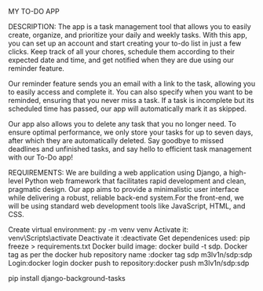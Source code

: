  MY TO-DO APP

DESCRIPTION:
The app is a  task management tool that allows you to easily create, organize, and prioritize your daily and weekly tasks. With this app, you can set up an account and start creating your to-do list in just a few clicks. Keep track of all your chores, schedule them according to their expected date and time, and get notified when they are due using our reminder feature. 

Our reminder feature sends you an email with a link to the task, allowing you to easily access and complete it. You can also specify when you want to be reminded, ensuring that you never miss a task. If a task is incomplete but its scheduled time has passed, our app will automatically mark it as skipped.

Our app also allows you to delete any task that you no longer need. To ensure optimal performance, we only store your tasks for up to seven days, after which they are automatically deleted. Say goodbye to missed deadlines and unfinished tasks, and say hello to efficient task management with our To-Do app!

REQUIREMENTS:
We are building a web application using Django, a high-level Python web framework that facilitates rapid development and clean, pragmatic design. Our app aims to provide a minimalistic user interface while delivering a robust, reliable back-end system.For the front-end, we will be using standard web development tools like JavaScript, HTML, and CSS. 

Create virtual environment: py -m venv venv
Activate it: venv\Scripts\activate
Deactivate it :deactivate 
Get dependenices used: pip freeze > requirements.txt
Docker build image: docker build -t sdp.
Docker tag as per the docker hub repository name
:docker tag sdp m3lv1n/sdp:sdp
Login:docker login
docker push to repository:docker push m3lv1n/sdp:sdp

pip install django-background-tasks
